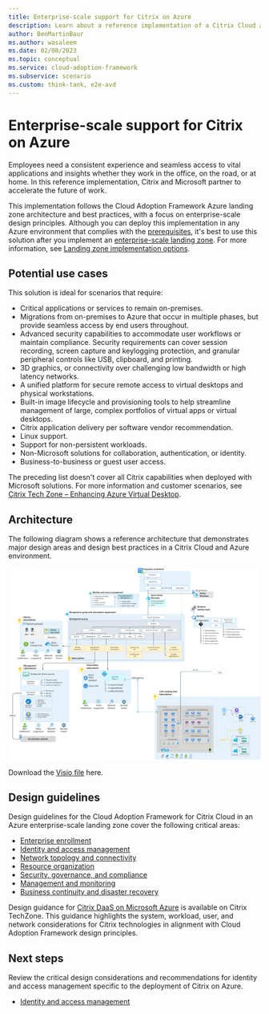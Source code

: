 ```yaml
---
title: Enterprise-scale support for Citrix on Azure
description: Learn about a reference implementation of a Citrix Cloud and Azure landing zone accelerator environment.
author: BenMartinBaur
ms.author: wasaleem
ms.date: 02/08/2023
ms.topic: conceptual
ms.service: cloud-adoption-framework
ms.subservice: scenario
ms.custom: think-tank, e2e-avd
---
```


# Enterprise-scale support for Citrix on Azure

Employees need a consistent experience and seamless access to vital applications and insights whether they work in the office, on the road, or at home. In this reference implementation, Citrix and Microsoft partner to accelerate the future of work.

This implementation follows the Cloud Adoption Framework Azure landing zone architecture and best practices, with a focus on enterprise-scale design principles. Although you can deploy this implementation in any Azure environment that complies with the [prerequisites](https://github.com/Azure/avdaccelerator/wiki/Getting-Started#Getting-Started), it's best to use this solution after you implement an [enterprise-scale landing zone](../../../ready/landing-zone/index.md). For more information, see [Landing zone implementation options](../../../ready/landing-zone/implementation-options.md).

## Potential use cases

This solution is ideal for scenarios that require:

- Critical applications or services to remain on-premises.
- Migrations from on-premises to Azure that occur in multiple phases, but provide seamless access by end users throughout.
- Advanced security capabilities to accommodate user workflows or maintain compliance. Security requirements can cover session recording, screen capture and keylogging protection, and granular peripheral controls like USB, clipboard, and printing.
- 3D graphics, or connectivity over challenging low bandwidth or high latency networks.
- A unified platform for secure remote access to virtual desktops and physical workstations.
- Built-in image lifecycle and provisioning tools to help streamline management of large, complex portfolios of virtual apps or virtual desktops.
- Citrix application delivery per software vendor recommendation.
- Linux support.
- Support for non-persistent workloads.
- Non-Microsoft solutions for collaboration, authentication, or identity.
- Business-to-business or guest user access.

The preceding list doesn't cover all Citrix capabilities when deployed with Microsoft solutions. For more information and customer scenarios, see [Citrix Tech Zone – Enhancing Azure Virtual Desktop](https://docs.citrix.com/en-us/tech-zone/learn/tech-briefs/windows-virtual-desktop-value-add.html).

## Architecture

The following diagram shows a reference architecture that demonstrates major design areas and design best practices in a Citrix Cloud and Azure environment.

[![Diagram of a reference architecture that demonstrates major design areas and design best practices in a Citrix Cloud and Azure environment.](../media/citrix-cloud-azure-virtual-desktop-architecture.png)](../media/citrix-cloud-azure-virtual-desktop-architecture.png#lightbox)

Download the [Visio file](https://raw.githubusercontent.com/microsoft/CloudAdoptionFramework/master/scenarios/Citrix-accelerator-enterprise-scale-alz-architecture.vsdx) here.

## Design guidelines

Design guidelines for the Cloud Adoption Framework for Citrix Cloud in an Azure enterprise-scale landing zone cover the following critical areas:

- [Enterprise enrollment](../eslz-enterprise-enrollment.md)
- [Identity and access management](citrix-identity-access-management.md)
- [Network topology and connectivity](citrix-network-topology-connectivity.md)
- [Resource organization](citrix-resource-organization.md)
- [Security, governance, and compliance](citrix-security-governance-compliance.md)
- [Management and monitoring](citrix-management-monitoring.md)
- [Business continuity and disaster recovery](citrix-business-continuity-disaster-recovery.md)

Design guidance for [Citrix DaaS on Microsoft Azure](https://docs.citrix.com/en-us/citrix-daas-azure.html) is available on Citrix TechZone. This guidance highlights the system, workload, user, and network considerations for Citrix technologies in alignment with Cloud Adoption Framework design principles.

## Next steps

Review the critical design considerations and recommendations for identity and access management specific to the deployment of Citrix on Azure.

- [Identity and access management](citrix-identity-access-management.md)
